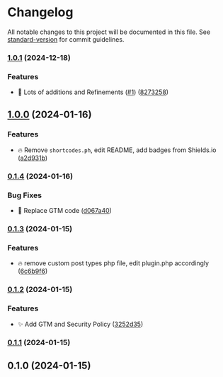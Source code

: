 # Changelog

All notable changes to this project will be documented in this file. See [standard-version](https://github.com/conventional-changelog/standard-version) for commit guidelines.

### [1.0.1](https://github.com/Herm71/jc-core-functionality/compare/v1.0.0...v1.0.1) (2024-12-18)


### Features

* 🎉 Lots of additions and Refinements ([#1](https://github.com/Herm71/jc-core-functionality/issues/1)) ([8273258](https://github.com/Herm71/jc-core-functionality/commit/82732581d2da4dc5636cfc83dd1582dc494cf3ec))

## [1.0.0](https://github.com/Herm71/jc-core-functionality/compare/v0.1.4...v1.0.0) (2024-01-16)


### Features

* :fire: Remove `shortcodes.ph`, edit README, add badges from Shields.io ([a2d931b](https://github.com/Herm71/jc-core-functionality/commit/a2d931b6f9ed7db76b6460ca17447882faa536f6))

### [0.1.4](https://github.com/Herm71/jc-core-functionality/compare/v0.1.3...v0.1.4) (2024-01-16)


### Bug Fixes

* :art: Replace GTM code ([d067a40](https://github.com/Herm71/jc-core-functionality/commit/d067a40b19e0e01c4afb7f14ae5cd16f1afb884d))

### [0.1.3](https://github.com/Herm71/jc-core-functionality/compare/v0.1.2...v0.1.3) (2024-01-15)


### Features

* :fire: remove custom post types php file, edit plugin.php accordingly ([6c6b9f6](https://github.com/Herm71/jc-core-functionality/commit/6c6b9f683c8551b0bd5738c0213059a871f8cda0))

### [0.1.2](https://github.com/Herm71/jc-core-functionality/compare/v0.1.1...v0.1.2) (2024-01-15)


### Features

* :sparkles: Add GTM and Security Policy ([3252d35](https://github.com/Herm71/jc-core-functionality/commit/3252d35080d029a9c2ca32f5971a43b28a0a6a54))

### [0.1.1](https://github.com/Herm71/jc-core-functionality/compare/v0.1.0...v0.1.1) (2024-01-15)

## 0.1.0 (2024-01-15)
